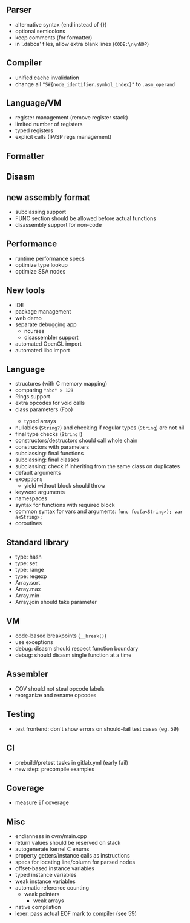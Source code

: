 ## Parser ##

- alternative syntax (end instead of {})
- optional semicolons
- keep comments (for formatter)
- in '.dabca' files, allow extra blank lines (`CODE:\n\nNOP`)

## Compiler

- unified cache invalidation
- change all `"S#{node_identifier.symbol_index}"` to `.asm_operand`

## Language/VM

- register management (remove register stack)
- limited number of registers
- typed registers
- explicit calls (IP/SP regs management)

## Formatter

## Disasm

## new assembly format

- subclassing support
- FUNC section should be allowed before actual functions
- disassembly support for non-code

## Performance

- runtime performance specs
- optimize type lookup
- optimize SSA nodes

## New tools ##

- IDE
- package management
- web demo
- separate debugging app
    - ncurses
    - disassembler support
- automated OpenGL import
- automated libc import

## Language ##

- structures (with C memory mapping)
- comparing `"abc" > 123`
- Rings support
- extra opcodes for void calls
- class parameters (Foo<String>)
    - typed arrays
- nullables (`String?`) and checking if regular types (`String`) are not nil
- final type checks (`String!`)
- constructors/destructors should call whole chain
- constructors with parameters
- subclassing: final functions
- subclassing: final classes
- subclassing: check if inheriting from the same class on duplicates
- default arguments
- exceptions
  - yield without block should throw
- keyword arguments
- namespaces
- syntax for functions with required block
- common syntax for vars and arguments: `func foo(a<String>); var a<String>;`
- coroutines

## Standard library ##

- type: hash
- type: set
- type: range
- type: regexp
- Array.sort
- Array.max
- Array.min
- Array.join should take parameter

## VM ##

- code-based breakpoints (`__break()`)
- use exceptions
- debug: disasm should respect function boundary
- debug: should disasm single function at a time

## Assembler ##

- COV should not steal opcode labels
- reorganize and rename opcodes

## Testing ##

- test frontend: don't show errors on should-fail test cases (eg. 59)

## CI ##

- prebuild/pretest tasks in gitlab.yml (early fail)
- new step: precompile examples

## Coverage ##

- measure `if` coverage

## Misc ##

- endianness in cvm/main.cpp
- return values should be reserved on stack
- autogenerate kernel C enums
- property getters/instance calls as instructions
- specs for locating line/column for parsed nodes
- offset-based instance variables
- typed instance variables
- weak instance variables
- automatic reference counting
	- weak pointers
		- weak arrays
- native compilation
- lexer: pass actual EOF mark to compiler (see 59)
